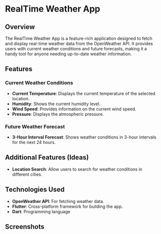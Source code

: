 # RealTime Weather App

## Overview

The RealTime Weather App is a feature-rich application designed to fetch and display real-time weather data from the OpenWeather API. It provides users with current weather conditions and future forecasts, making it a handy tool for anyone needing up-to-date weather information.

## Features

### Current Weather Conditions
- **Current Temperature**: Displays the current temperature of the selected location.
- **Humidity**: Shows the current humidity level.
- **Wind Speed**: Provides information on the current wind speed.
- **Pressure**: Displays the atmospheric pressure.

### Future Weather Forecast
- **3-Hour Interval Forecast**: Shows weather conditions in 3-hour intervals for the next 24 hours.
  
## Additional Features (Ideas)
- **Location Search**: Allow users to search for weather conditions in different cities.

## Technologies Used
- **OpenWeather API**: For fetching weather data.
- **Flutter**: Cross-platform framework for building the app.
- **Dart**: Programming language

## Screenshots
[](assests/images/screenshot.jpg)
  

